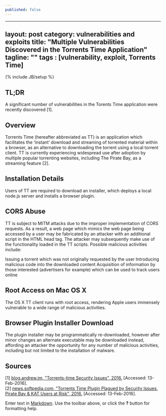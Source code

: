 ```yaml
---
published: false
---
```


---
layout: post
category: vulnerabilities and exploits
title: "Multiple Vulnerabilities Discovered in the Torrents Time Application"
tagline: ""
tags : [vulnerability, exploit, Torrents Time]
---
{% include JB/setup %}

## TL;DR

A significant number of vulnerabilities in the Torents Time application were recently discovered [1].

## Overview

Torrents Time (hereafter abbreviated as TT) is an application which facilitates the ‘instant’ download and streaming of torrented material within a browser, as an alternative to downloading the torrent using a local torrent client. TT is currently experiencing widespread use after adoption by multiple popular torrenting websites, including The Pirate Bay, as a streaming feature [2].

## Installation Details

Users of TT are required to download an installer, which deploys a local node.js server and installs a browser plugin.

## CORS Abuse

TT is subject to MITM attacks due to the improper implementation of CORS requests. As a result, a web page which mimics the web page being accessed by a user may be fabricated by an attacker with an additional script in the HTML head tag. The attacker may subsequently make use of the functionality loaded in the TT scripts. Possible malicious activities include:

Issuing a torrent which was not originally requested by the user
Introducing malicious code into the downloaded content
Acquisition of information by those interested (advertisers for example) which can be used to track users online

## Root Access on Mac OS X

The OS X TT client runs with root access, rendering Apple users immensely vulnerable to a wide range of malicious activities.

## Browser Plugin Installer Download

The plugin installer may be programmatically re-downloaded, however after minor changes an alternate executable may be downloaded instead, affording an attacker the opportunity for any number of malicious activities, including but not limited to the installation of malware.

## Sources

[1] [blog.andrew.im, "Torrents-time Security Issues", 2016.](http://blog.andrew.im/post/139084882590/torrents-time-security-issues) [Accessed: 13-Feb-2016].  
[2] [news.softpedia.com, "Torrents Time Plugin Plagued by Security Issues, Pirate Bay & KAT Users at Risk", 2016.](http://news.softpedia.com/news/torrents-time-plugin-plagued-by-security-issues-pirate-bay-kat-users-at-risk-500334.shtml) [Accessed: 13-Feb-2016].

Enter text in [Markdown](http://daringfireball.net/projects/markdown/). Use the toolbar above, or click the **?** button for formatting help.
